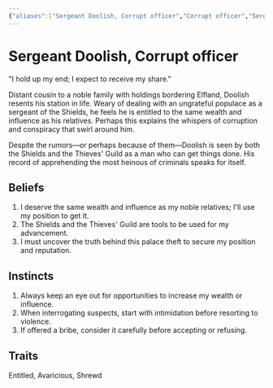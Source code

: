 ```yaml
---
{"aliases":["Sergeant Doolish, Corrupt officer","Corrupt officer","Sergeant Doolish","Sergeant Doolish"],"date-created":"2024-09-16T14:29","date-modified":"2024-09-16T15:36","dg-publish":true,"location":"[[The Capital]]","tags":["moonrise","moonrise/person"],"title":"Sergeant Doolish, Corrupt officer","permalink":"/workshop/moonrise/sergeant-doolish/","dgPassFrontmatter":true,"updated":"2024-09-16T15:36"}
---
```



# Sergeant Doolish, Corrupt officer

"I hold up my end; I expect to receive my share."

Distant cousin to a noble family with holdings bordering Elfland, Doolish resents his station in life. Weary of dealing with an ungrateful populace as a sergeant of the Shields, he feels he is entitled to the same wealth and influence as his relatives. Perhaps this explains the whispers of corruption and conspiracy that swirl around him.

Despite the rumors—or perhaps because of them—Doolish is seen by both the Shields and the Thieves' Guild as a man who can get things done. His record of apprehending the most heinous of criminals speaks for itself.

## Beliefs

1. I deserve the same wealth and influence as my noble relatives; I'll use my position to get it.
2. The Shields and the Thieves' Guild are tools to be used for my advancement.
3. I must uncover the truth behind this palace theft to secure my position and reputation.

## Instincts

1. Always keep an eye out for opportunities to increase my wealth or influence.
2. When interrogating suspects, start with intimidation before resorting to violence.
3. If offered a bribe, consider it carefully before accepting or refusing.

## Traits

Entitled, Avaricious, Shrewd
